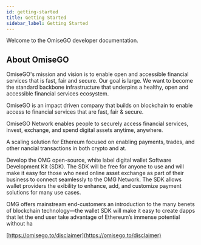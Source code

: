 ```yaml
---
id: getting-started
title: Getting Started
sidebar_label: Getting Started
---
```


Welcome to the OmiseGO developer documentation.

## About OmiseGO

OmiseGO's mission and vision is to enable open and accessible financial services that is fast, fair and secure. Our goal is large. We want to become the standard backbone infrastructure that underpins a healthy, open and accessible financial services ecosystem.

OmiseGO is an impact driven company that builds on blockchain to enable access to financial services that are fast, fair & secure.

OmiseGO Network enables people to securely access financial services, invest, exchange, and spend digital assets anytime, anywhere.


A scaling solution for Ethereum focused on enabling payments, trades, and other nancial transactions in both crypto and at.


Develop the OMG open-source, white label digital wallet Software Development Kit (SDK). The SDK will be free for anyone to use and will make it easy for those who need online asset exchange as part of their business to connect seamlessly to the OMG Network. The SDK allows wallet providers the exibility to enhance, add, and customize payment solutions for many use cases.


OMG offers mainstream end-customers an introduction to the many benets of blockchain technology—the wallet SDK will make it easy to create dapps that let the end user take advantage of Ethereum’s immense potential without ha

[https://omisego.to/disclaimer](https://omisego.to/disclaimer)

